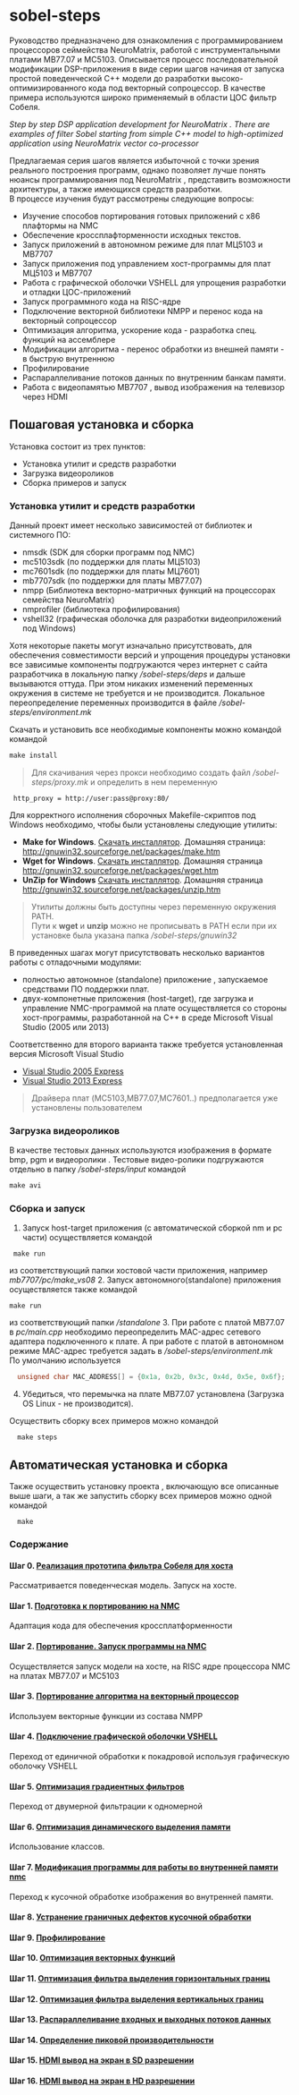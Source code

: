 # sobel-steps

Руководство предназначено для ознакомления с программированием процессоров сеймейства NeuroMatrix, работой с инструментальными платами МВ77.07 и МС5103.
Описывается процесс последовательной модификации DSP-приложения в виде серии шагов начиная от запуска простой поведенческой С++ модели 
до разработки высоко-оптимизированного кода под векторный сопроцессор.
В качестве примера используются широко применяемый в области ЦОС фильтр Собеля.


*Step by step DSP application development for NeuroMatrix . There are examples of filter Sobel  starting from simple C++ model to high-optimized application using NeuroMatrix vector co-processor*

Предлагаемая серия шагов является избыточной с точки зрения реального построения программ, однако позволяет лучше понять нюансы программирования под NeuroMatrix ,
представить возможности архитектуры, а также имеющихся средств разработки.  
В процессе изучения будут рассмотрены следующие вопросы:
- Изучение способов портирования готовых приложений с x86 плафтормы на NMC
- Обеспечение кроссплафторменности исходных текстов. 
- Запуск приложений в автономном режиме для плат МЦ5103 и MB7707 
- Запуск приложения под управлением хост-программы для плат МЦ5103 и MB7707
- Работа с графической оболочки VSHELL для упрощения разработки и отладки ЦОС-приложений 
- Запуск программного кода на RISC-ядре
- Подключение векторной библиотеки NMPP и перенос кода на векторный сопроцессор
- Оптимизация алгоритма, ускорение кода - разработка спец. функций на ассемблере 
- Модификации алгоритма - перенос обработки из внешней памяти - в быструю внутреннюю
- Профилирование
- Распараллеливание потоков данных по внутренним банкам памяти.  
- Работа с видеопамятью MB7707 , вывод изображения на телевизор через HDMI

## Пошаговая установка и сборка
Установка состоит из трех пунктов:
- Установка утилит и средств разработки 
- Загрузка  видеороликов 
- Сборка примеров и запуск

### Установка утилит и средств разработки 
Данный проект <sobel-steps> имеет несколько зависимостей от библиотек и системного ПО:
- nmsdk (SDK для сборки программ под NMC)
- mc5103sdk (по поддержки для платы МЦ5103)
- mc7601sdk (по поддержки для платы МЦ7601)
- mb7707sdk (по поддержки для платы МВ77.07)
- nmpp (Библиотека векторно-матричных функций на процессорах семейства NeuroMatrix)
- nmprofiler (библиотека профилирования)
- vshell32 (графическая оболочка для разработки видеоприложений под Windows)

Хотя некоторые пакеты могут изначально присутствовать, для обеспечения совместимости версий и
упрощения процедуры установки все зависимые компоненты подгружаются через интернет с сайта разработчика в локальную папку
*/sobel-steps/deps* и дальше вызываются оттуда. При этом никаких изменений переменных окружения в системе не требуется и не производится.
Локальное переопределение переменных производится в файле */sobel-steps/environment.mk*
 
Скачать и установить все необходимые компоненты можно командой командой
```bat
make install
```

> Для скачивания через прокси необходимо создать файл */sobel-steps/proxy.mk* и определить в нем переменную 
```mak 
 http_proxy = http://user:pass@proxy:80/ 
```



Для корректного исполнения сборочных Makefile-скриптов под Windows необходимо, чтобы были установлены следующие утилиты:
- **Make for Windows**. [Скачать инсталлятор](http://gnuwin32.sourceforge.net/downlinks/make.php). Домашняя страница: http://gnuwin32.sourceforge.net/packages/make.htm
- **Wget for Windows**. [Скачать инсталлятор](http://downloads.sourceforge.net/gnuwin32/wget-1.11.4-1-setup.exe). Домашняя страница http://gnuwin32.sourceforge.net/packages/wget.htm
- **UnZip for Windows** [Скачать инсталлятор](http://gnuwin32.sourceforge.net/downlinks/unzip.php). Домашняя страница http://gnuwin32.sourceforge.net/packages/unzip.htm  

> Утилиты должны быть доступны через переменную окружения PATH.  
> Пути к **wget** и **unzip** можно не прописывать в PATH если при их установке была указана папка */sobel-steps/gnuwin32*


В приведенных шагах могут присутствовать несколько вариантов работы с отладочными модулями: 
- полностью автономное (standalone) приложение , запускаемое средствами ПО поддержки плат.
- двух-компонетные приложения (host-target), где загрузка и управление NMC-программой на плате
 осуществляется со стороны хост-программы, разработанной на С++ в среде Microsoft Visual Studio (2005 или 2013)

Соответственно для второго варианта также требуется установленная версия Miсrosoft Visual Studio 
 * [Visual Studio 2005 Express](http://apdubey.blogspot.ru/2009/04/microsoft-visual-studio-2005-express.html)
 * [Visual Studio 2013 Express](https://www.microsoft.com/en-US/download/details.aspx?id=44914)  

> Драйвера плат (MC5103,МВ77.07,МС7601..)   предполагается уже установлены пользователем 
 
### Загрузка  видеороликов 
 
В качестве тестовых данных используются изображения в формате bmp, pgm и видеоролики .
Тестовые видео-ролики подгружаются отдельно в папку  */sobel-steps/input* командой 
```bat
make avi
```
  

### Сборка и запуск
1. Запуск host-target приложения (с автоматической сборкой nm и pc части) осуществляется командой
```mak
 make run
```
  из соответствующий папки хостовой части приложения, например *mb7707/pc/make_vs08*
2. Запуск автономного(standalone) приложения  осуществляется также командой 
```mak
make run
```
из соответствующий папки */standalone*
3. При работе с платой MB77.07 в *pc/main.cpp* необходимо переопределить MAC-адрес сетевого адаптера подключенного к плате.
 А при работе с платой в автономном режиме MAC-адрес требуется задать в */sobel-steps/environment.mk*   
 По умолчанию используется 
```cpp
  unsigned char MAC_ADDRESS[] = {0x1a, 0x2b, 0x3c, 0x4d, 0x5e, 0x6f};
```	
4. Убедиться, что перемычка на плате MB77.07 установлена (Загрузка OS Linux - не производится). 


Осуществить сборку всех примеров можно командой 
```mak
  make steps
```	


## Автоматическая установка и сборка
Также осуществить установку проекта , включающую все описанные выше шаги, а так же запустить сборку всех примеров можно одной командой 
```mak
  make
```	


### Содержание 
#### Шаг 0. [Реализация прототипа фильтра Собеля для хоста ](/step00_easybmp_prototype/)
 Рассматривается поведенческая модель. Запуск на хосте.
#### Шаг 1. [Подготовка к портированию на NMC](/step01_easybmp_port2nmc/)
 Адаптация кода для обеспечения кроссплатформенности 
#### Шаг 2. [Портирование. Запуск программы на NMC](/step02_easybmp_risc/)
 Осуществляется запуск модели на хосте, на RISC ядре процессора NMC на платах MB77.07 и МС5103
#### Шаг 3. [Портирование алгоритма на векторный процессор](/step03_easybmp_nmpp/)
  Используем векторные функции из состава NMPP 
#### Шаг 4. [Подключение графической оболочки VSHELL ](/step04_vshell_nmpp/)
 Переход от единичной обработки к покадровой используя графическую оболочку VSHELL
#### Шаг 5. [Оптимизация градиентных фильтров  ](/step05_filter_optimization/)
 Переход от двумерной фильтрации к одномерной 
#### Шаг 6. [Оптимизация динамического выделения памяти ](/step06_class/)
 Использование классов.
#### Шаг 7. [Модификация программы для работы во внутренней памяти nmc](/step07_internal_memory/)
 Переход к кусочной обработке изображения во внутренней памяти.
#### Шаг 8. [Устранение граничных дефектов кусочной обработки](/step08_edge_removal/)
#### Шаг 9. [Профилирование](/step09_profiling/)
#### Шаг 10. [Оптимизация векторных функций ](/step10_nmpp_optimization/)
#### Шаг 11. [Оптимизация фильтра выделения горизонтальных границ ](/step11_filter3h/)
#### Шаг 12. [Оптимизация фильтра выделения вертикальных границ ](/step12_filter3v/)
#### Шаг 13. [Распараллеливание входных и выходных потоков данных ](/step13_memory_optimization/)
#### Шаг 14. [Определение пиковой производительности](/step14_max_performance/)
#### Шаг 15. [HDMI вывод на экран в SD разрешении](/step15_hdmi_sd/)
#### Шаг 16. [HDMI вывод на экран в HD разрешении](/step16_hdmi_hd/)


 